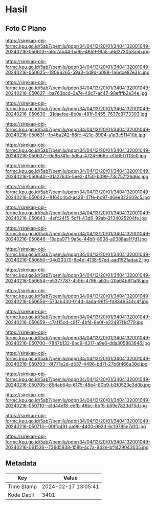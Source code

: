 # Hasil

## Foto C Plano

https://sirekap-obj-formc.kpu.go.id/5ab7/pemilu/pdpr/34/04/13/20/01/3404132001049-20240216-050613--a6c2ab44-ba65-4859-9fa5-a6d273053a5b.jpg

https://sirekap-obj-formc.kpu.go.id/5ab7/pemilu/pdpr/34/04/13/20/01/3404132001049-20240216-050625--18066265-59a3-4d9d-b088-166dce87e31c.jpg

https://sirekap-obj-formc.kpu.go.id/5ab7/pemilu/pdpr/34/04/13/20/01/3404132001049-20240216-050627--ba763bcd-0a7e-49c7-ac47-98efffb2a34e.jpg

https://sirekap-obj-formc.kpu.go.id/5ab7/pemilu/pdpr/34/04/13/20/01/3404132001049-20240216-050630--31daefee-8b0a-481f-9455-7637c8773303.jpg

https://sirekap-obj-formc.kpu.go.id/5ab7/pemilu/pdpr/34/04/13/20/01/3404132001049-20240216-050631--1b46a242-66fc-421c-8904-a1d3e511410b.jpg

https://sirekap-obj-formc.kpu.go.id/5ab7/pemilu/pdpr/34/04/13/20/01/3404132001049-20240216-050637--9e85741e-5d5a-4724-966e-e1b65f7f13e0.jpg

https://sirekap-obj-formc.kpu.go.id/5ab7/pemilu/pdpr/34/04/13/20/01/3404132001049-20240216-050640--31a2763a-5ee2-4f50-b099-73c757f26d6c.jpg

https://sirekap-obj-formc.kpu.go.id/5ab7/pemilu/pdpr/34/04/13/20/01/3404132001049-20240216-050642--8164c4bd-ac29-47fe-bc97-d6ee322609c5.jpg

https://sirekap-obj-formc.kpu.go.id/5ab7/pemilu/pdpr/34/04/13/20/01/3404132001049-20240216-050643--4efc2415-5df1-43d6-92ab-2134025204fe.jpg

https://sirekap-obj-formc.kpu.go.id/5ab7/pemilu/pdpr/34/04/13/20/01/3404132001049-20240216-050646--18aba971-9a5e-44b8-8938-a9388aa1f7d1.jpg

https://sirekap-obj-formc.kpu.go.id/5ab7/pemilu/pdpr/34/04/13/20/01/3404132001049-20240216-050650--04d20370-6e4d-4138-97ed-aad1521adae2.jpg

https://sirekap-obj-formc.kpu.go.id/5ab7/pemilu/pdpr/34/04/13/20/01/3404132001049-20240216-050654--e5377787-4c9b-4796-ab3c-20a64b8f1af8.jpg

https://sirekap-obj-formc.kpu.go.id/5ab7/pemilu/pdpr/34/04/13/20/01/3404132001049-20240216-050656--573ab430-014d-4ada-96f5-fd8346544c4f.jpg

https://sirekap-obj-formc.kpu.go.id/5ab7/pemilu/pdpr/34/04/13/20/01/3404132001049-20240216-050659--c7af15cd-c9f7-4bf4-8e0f-e22497f1d779.jpg

https://sirekap-obj-formc.kpu.go.id/5ab7/pemilu/pdpr/34/04/13/20/01/3404132001049-20240216-050700--7847b132-6ec9-4317-a9e6-dda305883646.jpg

https://sirekap-obj-formc.kpu.go.id/5ab7/pemilu/pdpr/34/04/13/20/01/3404132001049-20240216-050703--8f771e2d-d537-4498-bd7f-27b6f466a30d.jpg

https://sirekap-obj-formc.kpu.go.id/5ab7/pemilu/pdpr/34/04/13/20/01/3404132001049-20240216-050705--854ab64e-6175-48e4-80b9-b3f0523c3d0b.jpg

https://sirekap-obj-formc.kpu.go.id/5ab7/pemilu/pdpr/34/04/13/20/01/3404132001049-20240216-050710--a1d44df8-eefb-46bc-8bf6-b59e7823d75d.jpg

https://sirekap-obj-formc.kpu.go.id/5ab7/pemilu/pdpr/34/04/13/20/01/3404132001049-20240216-050713--00ffd491-aa96-4400-992d-6c19785e7d10.jpg

https://sirekap-obj-formc.kpu.go.id/5ab7/pemilu/pdpr/34/04/13/20/01/3404132001049-20240216-061536--736d5938-158b-4c7a-942e-bf1429043035.jpg


## Metadata

| Key        | Value               |
| ---------- | ------------------- |
| Time Stamp | 2024-02-17 13:05:41 |
| Kode Dapil | 3401                |



